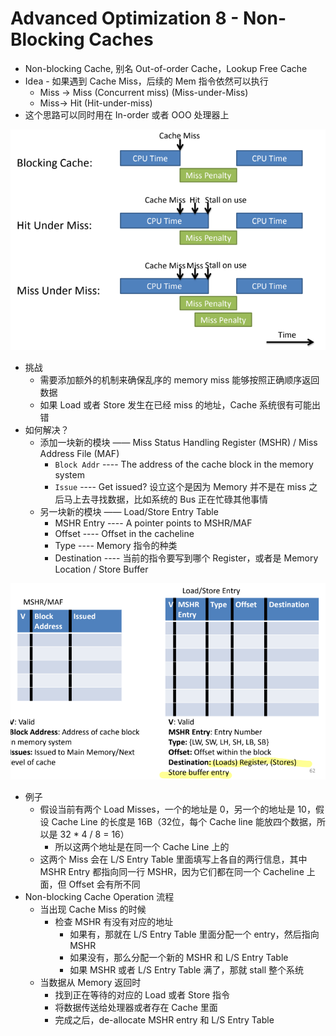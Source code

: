 # Advanced Optimization 8 - Non-Blocking Caches

+ Non-blocking Cache, 别名 Out-of-order Cache，Lookup Free Cache
+ Idea - 如果遇到 Cache Miss，后续的 Mem 指令依然可以执行
  + Miss -> Miss (Concurrent miss) (Miss-under-Miss)
  + Miss-> Hit (Hit-under-miss)
+ 这个思路可以同时用在 In-order 或者 OOO 处理器上

![image-20210815105120416](https://raw.githubusercontent.com/sean25xiao/yxiaoNotes-pic/main/image-20210815105120416.png)

+ 挑战
  + 需要添加额外的机制来确保乱序的 memory miss 能够按照正确顺序返回数据
  + 如果 Load 或者 Store 发生在已经 miss 的地址，Cache 系统很有可能出错
+ 如何解决？
  + 添加一块新的模块 ——  Miss Status Handling Register (MSHR) / Miss Address File (MAF)
    + `Block Addr` ---- The address of the cache block in the memory system
    + `Issue` ---- Get issued? 设立这个是因为 Memory 并不是在 miss 之后马上去寻找数据，比如系统的 Bus 正在忙碌其他事情
  + 另一块新的模块 —— Load/Store Entry Table
    + MSHR Entry ---- A pointer points to MSHR/MAF
    + Offset ---- Offset in the cacheline
    + Type ---- Memory 指令的种类
    + Destination ---- 当前的指令要写到哪个 Register，或者是 Memory Location / Store Buffer

![image-20210815110705027](https://raw.githubusercontent.com/sean25xiao/yxiaoNotes-pic/main/image-20210815110705027.png)

+ 例子
  + 假设当前有两个 Load Misses，一个的地址是 0，另一个的地址是 10，假设 Cache Line 的长度是 16B（32位，每个 Cache line 能放四个数据，所以是 32 * 4 / 8 = 16）
    + 所以这两个地址是在同一个 Cache Line 上的
  + 这两个 Miss 会在 L/S Entry Table 里面填写上各自的两行信息，其中 MSHR Entry 都指向同一行 MSHR，因为它们都在同一个 Cacheline 上面，但 Offset 会有所不同
+ Non-blocking Cache Operation 流程
  + 当出现 Cache Miss 的时候
    + 检查 MSHR 有没有对应的地址
      + 如果有，那就在 L/S Entry Table 里面分配一个 entry，然后指向 MSHR
      + 如果没有，那么分配一个新的 MSHR 和 L/S Entry Table
      + 如果 MSHR 或者 L/S Entry Table 满了，那就 stall 整个系统
  + 当数据从 Memory 返回时
    + 找到正在等待的对应的 Load 或者 Store 指令
    + 将数据传送给处理器或者存在 Cache 里面
    + 完成之后，de-allocate MSHR entry 和 L/S Entry Table